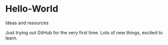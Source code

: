 # Hello-World
Ideas and resources

Just trying out GitHub for the very first time. Lots of new things, excited to learn.
